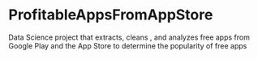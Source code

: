 # ProfitableAppsFromAppStore
Data Science project that extracts, cleans , and analyzes free apps from Google Play and the App Store to determine the popularity of free apps
